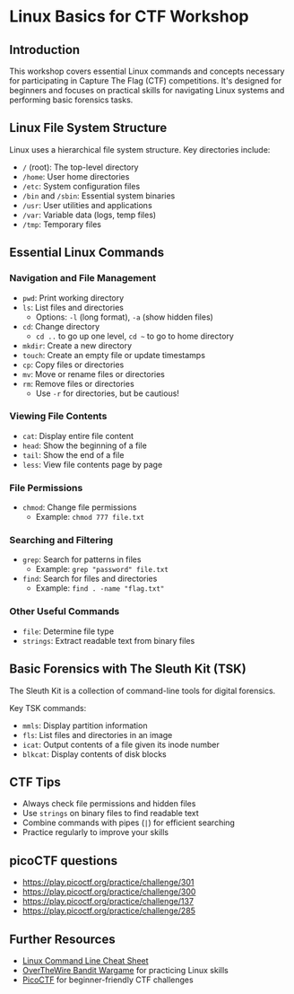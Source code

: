 # Linux Basics for CTF Workshop

## Introduction
This workshop covers essential Linux commands and concepts necessary for participating in Capture The Flag (CTF) competitions. It's designed for beginners and focuses on practical skills for navigating Linux systems and performing basic forensics tasks.

## Linux File System Structure
Linux uses a hierarchical file system structure. Key directories include:

- `/` (root): The top-level directory
- `/home`: User home directories
- `/etc`: System configuration files
- `/bin` and `/sbin`: Essential system binaries
- `/usr`: User utilities and applications
- `/var`: Variable data (logs, temp files)
- `/tmp`: Temporary files

## Essential Linux Commands

### Navigation and File Management
- `pwd`: Print working directory
- `ls`: List files and directories
  - Options: `-l` (long format), `-a` (show hidden files)
- `cd`: Change directory
  - `cd ..` to go up one level, `cd ~` to go to home directory
- `mkdir`: Create a new directory
- `touch`: Create an empty file or update timestamps
- `cp`: Copy files or directories
- `mv`: Move or rename files or directories
- `rm`: Remove files or directories
  - Use `-r` for directories, but be cautious!

### Viewing File Contents
- `cat`: Display entire file content
- `head`: Show the beginning of a file
- `tail`: Show the end of a file
- `less`: View file contents page by page

### File Permissions
- `chmod`: Change file permissions
  - Example: `chmod 777 file.txt`

### Searching and Filtering
- `grep`: Search for patterns in files
  - Example: `grep "password" file.txt`
- `find`: Search for files and directories
  - Example: `find . -name "flag.txt"`

### Other Useful Commands
- `file`: Determine file type
- `strings`: Extract readable text from binary files

## Basic Forensics with The Sleuth Kit (TSK)
The Sleuth Kit is a collection of command-line tools for digital forensics.

Key TSK commands:
- `mmls`: Display partition information
- `fls`: List files and directories in an image
- `icat`: Output contents of a file given its inode number
- `blkcat`: Display contents of disk blocks

## CTF Tips
- Always check file permissions and hidden files
- Use `strings` on binary files to find readable text
- Combine commands with pipes (`|`) for efficient searching
- Practice regularly to improve your skills

## picoCTF questions
 - https://play.picoctf.org/practice/challenge/301 
 - https://play.picoctf.org/practice/challenge/300 
 - https://play.picoctf.org/practice/challenge/137 
 - https://play.picoctf.org/practice/challenge/285

## Further Resources
- [Linux Command Line Cheat Sheet](https://cheatography.com/davechild/cheat-sheets/linux-command-line/)
- [OverTheWire Bandit Wargame](https://overthewire.org/wargames/bandit/) for practicing Linux skills
- [PicoCTF](https://picoctf.org/) for beginner-friendly CTF challenges
